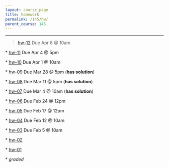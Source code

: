 ```yaml
---
layout: course_page
title: homework
permalink: /145/hw/
parent_course: 145
---
```


----

>  [hw-12](/145/hw12) Due Apr 8 @ 10am

\* [hw-11](/145/hw11) Due Apr 4 @ 5pm

\* [hw-10](/145/hw10) Due Apr 1 @ 10am

\* [hw-09](/145/hw09) Due Mar 28 @ 5pm (**has solution**)

\* [hw-08](/145/hw08) Due Mar 11 @ 5pm (**has solution**)

\* [hw-07](/145/hw07) Due Mar 4 @ 10am (**has solution**)

\* [hw-06](/145/hw06) Due Feb 24 @ 12pm

\* [hw-05](/145/hw05) Due Feb 17 @ 12pm

\* [hw-04](/145/hw04) Due Feb 12 @ 10am

\* [hw-03](/145/hw03) Due Feb 5 @ 10am

\* [hw-02](/145/hw02)

\* [hw-01](/145/hw01)

\* *graded*
